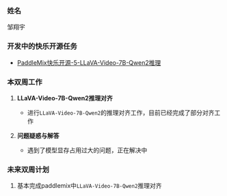 ### 姓名

邹翔宇

### 开发中的快乐开源任务

- [PaddleMix快乐开源-5-LLaVA-Video-7B-Qwen2推理](https://github.com/PaddlePaddle/PaddleMIX/issues/787)

### 本双周工作

1. **LLaVA-Video-7B-Qwen2推理对齐**

    - 进行`LLaVA-Video-7B-Qwen2`的推理对齐工作，目前已经完成了部分对齐工作

2. **问题疑惑与解答**

    - 遇到了模型显存占用过大的问题，正在解决中
    
### 未来双周计划

1. 基本完成paddlemix中`LLaVA-Video-7B-Qwen2`推理对齐
